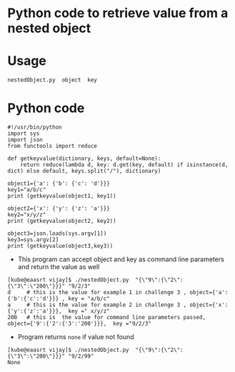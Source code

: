 # Python code to retrieve value from a nested object

# Usage

```
nestedObject.py  object  key

```

# Python code
```
#!/usr/bin/python
import sys
import json
from functools import reduce

def getkeyvalue(dictionary, keys, default=None):
    return reduce(lambda d, key: d.get(key, default) if isinstance(d, dict) else default, keys.split("/"), dictionary)

object1={'a': {'b': {'c': 'd'}}}
key1="a/b/c"
print (getkeyvalue(object1, key1))

object2={'x': {'y': {'z': 'a'}}}
key2="x/y/z"
print (getkeyvalue(object2, key2))

object3=json.loads(sys.argv[1])
key3=sys.argv[2]
print (getkeyvalue(object3,key3))

```


*  This program can accept object and key as command line parameters and return the value as well
```
[kube@eaasrt vijay]$ ./nestedObject.py  "{\"9\":{\"2\":{\"3\":\"200\"}}}" "9/2/3"
d     # this is the value for example 1 in challenge 3 , object={'a':{'b':{'c':'d'}}} , key = "a/b/c"
a     # this is the value for example 2 in challenge 3 , object={'x':{'y':{'z':'a'}}},  key =" x/y/z"
200   # this is  the value for command line parameters passed,  object={'9':{'2':{'3':'200'}}},  key ="9/2/3"
```

*  Program returns `none` if value not found
```
[kube@eaasrt vijay]$ ./nestedObject.py  "{\"9\":{\"2\":{\"3\":\"200\"}}}" "9/2/99"
None
```
